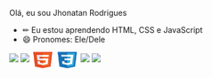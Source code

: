Olá, eu sou Jhonatan Rodrigues


- ✏ Eu estou aprendendo HTML, CSS e JavaScript
- 😄 Pronomes: Ele/Dele

<img height="180em" src="https://github-readme-stats.vercel.app/api?username=odragonk&show_icons=true&theme=github_dark&include_all_commits=true&count_private=true"/>
  <img height="180em" src="https://github-readme-stats.vercel.app/api/top-langs/?username=odragonk&layout=compact&langs_count=7&theme=github_dark"/>
</div>
<img align="center" alt="Rafa-HTML" height="30" width="40" justify-content="space-between" src="https://raw.githubusercontent.com/devicons/devicon/master/icons/html5/html5-original.svg">
  <img align="center" alt="Rafa-CSS" height="30" width="40" justify-content="space-between" src="https://raw.githubusercontent.com/devicons/devicon/master/icons/css3/css3-original.svg">
<a href="https://instagram.com/odragaok" target="blank"><img src="https://img.shields.io/badge/-Instagram-%23E4405F?style=for-the-badge&logo=instagram&logoColor=white" target="_blank"></a>
<a href="https://www.linkedin.com/in/jhonatan-rodrigues-201a77225" target="blank"><img src="https://img.shields.io/badge/-LinkedIn-%230077B5?style=for-the-badge&logo=linkedin&logoColor=white" target="_blank"></a>
